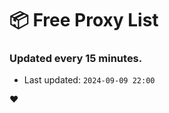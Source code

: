 # :package: Free Proxy List
### Updated every 15 minutes.

- Last updated: `2024-09-09 22:00`

:heart:
